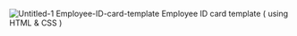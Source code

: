 ![Untitled-1](https://github.com/MAbdelnaeem50/Employee-ID-card-templates/assets/97797163/a7336d84-d932-487a-892b-da8c4f20cd6f)
Employee-ID-card-template
Employee ID card template ( using HTML & CSS )
